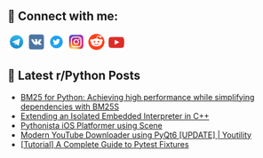 ## 🔎 Connect with me:
[<img src="https://github.com/bullbesh/bullbesh/blob/main/images/Telegram.png" width="32" height="32" />](https://t.me/bullbesh)
[<img src="https://github.com/bullbesh/bullbesh/blob/main/images/VK.png" width="32" height="32" />](https://vk.com/bullbesh)
[<img src="https://github.com/bullbesh/bullbesh/blob/main/images/Twitter.png" width="32" height="32" />](https://twitter.com/bullbesh1)
[<img src="https://github.com/bullbesh/bullbesh/blob/main/images/Instagram.png" width="32" height="32" />](https://www.instagram.com/bullbesh)
[<img src="https://github.com/bullbesh/bullbesh/blob/main/images/Reddit.png" width="32" height="32" />](https://www.reddit.com/user/bullbesh)
[<img src="https://github.com/bullbesh/bullbesh/blob/main/images/YouTube.png" width="32" height="32" />](https://www.youtube.com/channel/UCtfjRs6uzgq5mfm8S06WTcg)

## 📕 Latest r/Python Posts
<!-- BLOG-POST-LIST:START -->
- [BM25 for Python: Achieving high performance while simplifying dependencies with BM25S](https://www.reddit.com/r/Python/comments/1dmwfbf/bm25_for_python_achieving_high_performance_while/)
- [Extending an Isolated Embedded Interpreter in C++](https://www.reddit.com/r/Python/comments/1dmvqc4/extending_an_isolated_embedded_interpreter_in_c/)
- [Pythonista iOS Platformer using Scene](https://www.reddit.com/r/Python/comments/1dmtv6t/pythonista_ios_platformer_using_scene/)
- [Modern YouTube Downloader using PyQt6 [UPDATE] | Youtility](https://www.reddit.com/r/Python/comments/1dmsfjx/modern_youtube_downloader_using_pyqt6_update/)
- [[Tutorial] A Complete Guide to Pytest Fixtures](https://www.reddit.com/r/Python/comments/1dmpwl0/tutorial_a_complete_guide_to_pytest_fixtures/)
<!-- BLOG-POST-LIST:END -->
